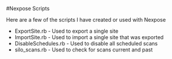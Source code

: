 #Nexpose Scripts


Here are a few of the scripts I have created or used with Nexpose

* ExportSite.rb - Used to export a single site
* ImportSite.rb - Used to import a single site that was exported
* DisableSchedules.rb - Used to disable all scheduled scans 
* silo_scans.rb - Used to check for scans current and past
